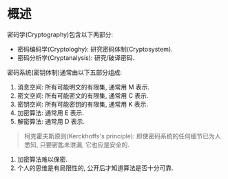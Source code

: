 # 概述

密码学(Cryptography)包含以下两部分:
- 密码编码学(Cryptologhy): 研究密码体制(Cryptosystem).
- 密码分析学(Cryptanalysis): 研究/破译密码.

密码系统(密钥体制)通常由以下五部分组成:
1. 消息空间: 所有可能明文的有限集, 通常用 M 表示.
2. 密文空间: 所有可能密文的有限集, 通常用 C 表示.
3. 密钥空间: 所有可能密钥的有限集, 通常用 K 表示.
4. 加密算法: 通常用 E 表示.
5. 解密算法: 通常用 D 表示.

> 柯克霍夫斯原则(Kerckhoffs's principle): 即使密码系统的任何细节已为人悉知, 只要密匙未泄漏, 它也应是安全的.
1. 加密算法难以保密.
2. 个人的思维是有局限性的, 公开后才知道算法是否十分可靠.

